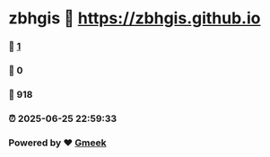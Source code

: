 # zbhgis :link: https://zbhgis.github.io 
### :page_facing_up: [1](https://zbhgis.github.io/tag.html) 
### :speech_balloon: 0 
### :hibiscus: 918 
### :alarm_clock: 2025-06-25 22:59:33 
### Powered by :heart: [Gmeek](https://github.com/Meekdai/Gmeek)
